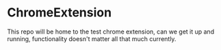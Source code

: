 # ChromeExtension

This repo will be home to the test chrome extension, can we get it up and running, functionality doesn't matter all that much currently.
